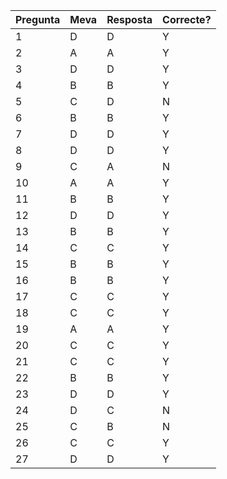 
| Pregunta | Meva | Resposta | Correcte? |
| -------- | ---- | -------- | --------- |
| 1        | D    | D        | Y         |
| 2        | A    | A        | Y         |
| 3        | D    | D        | Y         |
| 4        | B    | B        | Y         |
| 5        | C    | D        | N         |
| 6        | B    | B        | Y         |
| 7        | D    | D        | Y         |
| 8        | D    | D        | Y         |
| 9        | C    | A        | N         |
| 10       | A    | A        | Y         |
| 11       | B    | B        | Y         |
| 12       | D    | D        | Y         |
| 13       | B    | B        | Y         |
| 14       | C    | C        | Y         |
| 15       | B    | B        | Y         |
| 16       | B    | B        | Y         |
| 17       | C    | C        | Y         |
| 18       | C    | C        | Y         |
| 19       | A    | A        | Y         |
| 20       | C    | C        | Y         |
| 21       | C    | C        | Y         |
| 22       | B    | B        | Y         |
| 23       | D    | D        | Y         |
| 24       | D    | C        | N         |
| 25       | C    | B        | N         |
| 26       | C    | C        | Y         |
| 27       | D    | D        | Y         |
